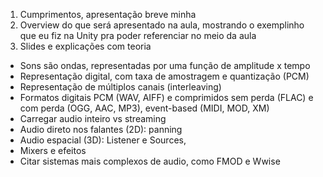 1. Cumprimentos, apresentação breve minha
2. Overview do que será apresentado na aula, mostrando o exemplinho que eu fiz na Unity pra poder referenciar no meio da aula
3. Slides e explicações com teoria
  * Sons são ondas, representadas por uma função de amplitude x tempo
  * Representação digital, com taxa de amostragem e quantização (PCM)
  * Representação de múltiplos canais (interleaving)
  * Formatos digitais PCM (WAV, AIFF) e comprimidos sem perda (FLAC) e com perda (OGG, AAC, MP3), event-based (MIDI, MOD, XM)
  * Carregar audio inteiro vs streaming
  * Audio direto nos falantes (2D): panning
  * Audio espacial (3D): Listener e Sources, 
  * Mixers e efeitos
  * Citar sistemas mais complexos de audio, como FMOD e Wwise
